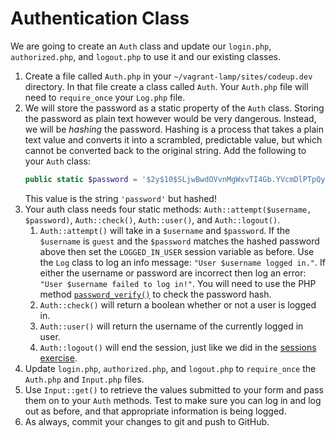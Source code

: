 # Authentication Class

We are going to create an `Auth` class and update our `login.php`, `authorized.php`, and `logout.php` to use it and our existing classes.

1. Create a file called `Auth.php` in your `~/vagrant-lamp/sites/codeup.dev` directory. In that file create a class called `Auth`. Your `Auth.php` file will need to `require_once` your `Log.php` file.
1. We will store the password as a static property of the `Auth` class. Storing the password as plain text however would be very dangerous. Instead, we will be *hashing* the password. Hashing is a process that takes a plain text value and converts it into a scrambled, predictable value, but which cannot be converted back to the original string. Add the following to your `Auth` class:
    ```php
    public static $password = '$2y$10$SLjwBwdOVvnMgWxvTI4Gb.YVcmDlPTpQystHMO2Kfyi/DS8rgA0Fm';
    ```
    This value is the string `'password'` but hashed!
1. Your auth class needs four static methods: `Auth::attempt($username, $password)`, `Auth::check()`, `Auth::user()`, and `Auth::logout()`.
    1. `Auth::attempt()` will take in a `$username` and `$password`. If the `$username` is `guest` and the `$password` matches the hashed password above then set the `LOGGED_IN_USER` session variable as before. Use the `Log` class to log an info message: `"User $username logged in."`. If either the username or password are incorrect then log an error: `"User $username failed to log in!"`. You will need to use the PHP method [`password_verify()`](http://php.net/manual/en/function.password-verify.php) to check the password hash.
    1. `Auth::check()` will return a boolean whether or not a user is logged in.
    1. `Auth::user()` will return the username of the currently logged in user.
    1. `Auth::logout()` will end the session, just like we did in the [sessions exercise](../php-with-html/sessions-with-php.html).
1. Update `login.php`, `authorized.php`, and `logout.php` to `require_once` the `Auth.php` and `Input.php` files.
1. Use `Input::get()` to retrieve the values submitted to your form and pass them on to your `Auth` methods. Test to make sure you can log in and log out as before, and that appropriate information is being logged.
1. As always, commit your changes to git and push to GitHub.

